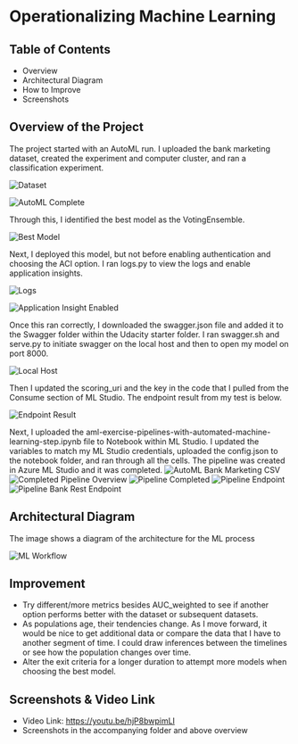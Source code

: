 # Operationalizing Machine Learning
## Table of Contents
- Overview
- Architectural Diagram
- How to Improve
- Screenshots

## Overview of the Project
The project started with an AutoML run. I uploaded the bank marketing dataset, created the experiment and computer cluster, and ran a classification experiment.

![Dataset](https://github.com/gbnuhg/udacity_ml_nano_project_2/assets/132493261/119867c7-0530-4c20-84d1-e5e19d13acac)

![AutoML Complete](https://github.com/gbnuhg/udacity_ml_nano_project_2/assets/132493261/8c3eabda-3444-420b-904d-87aadaab292e)

Through this, I identified the best model as the VotingEnsemble.

![Best Model](https://github.com/gbnuhg/udacity_ml_nano_project_2/assets/132493261/6da20626-8822-4188-ad83-509720deeeae)

Next, I deployed this model, but not before enabling authentication and choosing the ACI option. I ran logs.py to view the logs and enable application insights.

![Logs](https://github.com/gbnuhg/udacity_ml_nano_project_2/assets/132493261/96d9ed90-b6f2-4ed2-a0e9-919c8658290a)

![Application Insight Enabled](https://github.com/gbnuhg/udacity_ml_nano_project_2/assets/132493261/84647784-3c73-4c78-aa10-7db212786bf5)

Once this ran correctly, I downloaded the swagger.json file and added it to the Swagger folder within the Udacity starter folder. I ran swagger.sh and serve.py to initiate swagger on the local host and then to open my model on port 8000.

![Local Host](https://github.com/gbnuhg/udacity_ml_nano_project_2/assets/132493261/62e3882d-b7f4-4916-a8f6-b80e769ab3dd)

Then I updated the scoring_uri and the key in the code that I pulled from the Consume section of ML Studio. The endpoint result from my test is below.

![Endpoint Result](https://github.com/gbnuhg/udacity_ml_nano_project_2/assets/132493261/19c7cfb9-4552-46d7-ae54-aaa496066279)

Next, I uploaded the aml-exercise-pipelines-with-automated-machine-learning-step.ipynb file to Notebook within ML Studio. I updated the variables to match my ML Studio credentials, uploaded the config.json to the notebook folder, and ran through all the cells. The pipeline was created in Azure ML Studio and it was completed.
![AutoML Bank Marketing CSV](https://github.com/gbnuhg/udacity_ml_nano_project_2/assets/132493261/93f455d6-e35c-4977-8b09-21433657572e)
![Completed Pipeline Overview](https://github.com/gbnuhg/udacity_ml_nano_project_2/assets/132493261/403af44f-7c2d-4f90-80ab-336debf89d14)
![Pipeline Completed](https://github.com/gbnuhg/udacity_ml_nano_project_2/assets/132493261/8b1c6b20-0286-403c-b047-4ce405c99ade)
![Pipeline Endpoint](https://github.com/gbnuhg/udacity_ml_nano_project_2/assets/132493261/91bf2aaa-9751-40ac-9103-650c04957128)
![Pipeline Bank Rest Endpoint](https://github.com/gbnuhg/udacity_ml_nano_project_2/assets/132493261/b1a99fb5-58b6-4992-8afb-8c030973ca3b)

## Architectural Diagram
The image shows a diagram of the architecture for the ML process

![ML Workflow](https://github.com/gbnuhg/udacity_ml_nano_project_2/assets/132493261/f120b9c9-f987-4724-8ba6-511d038fb1fc)

## Improvement
- Try different/more metrics besides AUC_weighted to see if another option performs better with the dataset or subsequent datasets. 
- As populations age, their tendencies change. As I move forward, it would be nice to get additional data or compare the data that I have to another segment of time. I could draw inferences between the timelines or see how the population changes over time.
- Alter the exit criteria for a longer duration to attempt more models when choosing the best model.

## Screenshots & Video Link
- Video Link: https://youtu.be/hjP8bwpimLI
- Screenshots in the accompanying folder and above overview
